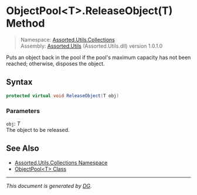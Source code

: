 ﻿# ObjectPool\<T>.ReleaseObject(T) Method

> Namespace: [Assorted.Utils.Collections](index.md#assortedutilscollections-namespace)\
> Assembly: [Assorted.Utils](index.md) (Assorted.Utils.dll) version 1.0.1.0

Puts an object back in the pool if the pool's maximum capacity has not been reached; otherwise, disposes the object.

## Syntax

```csharp
protected virtual void ReleaseObject(T obj)
```

### Parameters

`obj`: _T_\
The object to be released.

## See Also

- [Assorted.Utils.Collections Namespace](index.md#assortedutilscollections-namespace)
- [ObjectPool\<T> Class](Assorted.Utils.Collections.ObjectPool-1.md)

---

_This document is generated by [DG](https://github.com/Khojasteh/dg)._
